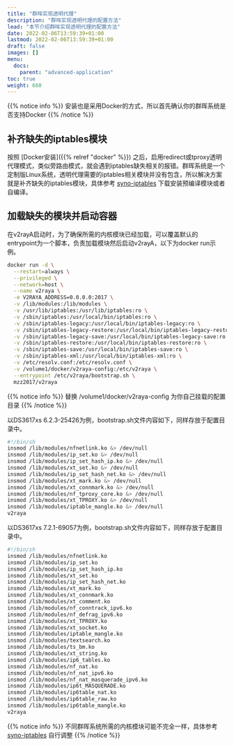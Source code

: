 ```yaml
---
title: "群晖实现透明代理"
description: "群晖实现透明代理的配置方法"
lead: "本节介绍群晖实现透明代理的配置方法"
date: 2022-02-06T13:59:39+01:00
lastmod: 2022-02-06T13:59:39+01:00
draft: false
images: []
menu:
  docs:
    parent: "advanced-application"
toc: true
weight: 660
---
```


{{% notice info %}}
安装也是采用Docker的方式，所以首先确认你的群晖系统是否支持Docker
{{% /notice %}}

## 补齐缺失的iptables模块

按照 [Docker安装]({{% relref "docker" %}}) 之后，启用redirect或tproxy透明代理模式，类似旁路由模式，就会遇到iptables缺失相关的报错。群晖系统是一个定制版Linux系统，透明代理需要的iptables相关模块并没有包含，所以解决方案就是补齐缺失的iptables模块，具体参考 [syno-iptables](https://github.com/sjtuross/syno-iptables) 下载安装预编译模块或者自编译。

## 加载缺失的模块并启动容器

在v2rayA启动时，为了确保所需的内核模块已经加载，可以覆盖默认的entrypoint为一个脚本，负责加载模块然后启动v2rayA，以下为docker run示例。

```bash
docker run -d \
  --restart=always \
  --privileged \
  --network=host \
  --name v2raya \
  -e V2RAYA_ADDRESS=0.0.0.0:2017 \
  -v /lib/modules:/lib/modules \
  -v /usr/lib/iptables:/usr/lib/iptables:ro \
  -v /sbin/iptables:/usr/local/bin/iptables:ro \
  -v /sbin/iptables-legacy:/usr/local/bin/iptables-legacy:ro \
  -v /sbin/iptables-legacy-restore:/usr/local/bin/iptables-legacy-restore:ro \
  -v /sbin/iptables-legacy-save:/usr/local/bin/iptables-legacy-save:ro \
  -v /sbin/iptables-restore:/usr/local/bin/iptables-restore:ro \
  -v /sbin/iptables-save:/usr/local/bin/iptables-save:ro \
  -v /sbin/iptables-xml:/usr/local/bin/iptables-xml:ro \
  -v /etc/resolv.conf:/etc/resolv.conf \
  -v /volume1/docker/v2raya-config:/etc/v2raya \
  --entrypoint /etc/v2raya/bootstrap.sh \
  mzz2017/v2raya
```

{{% notice info %}}
替换 /volume1/docker/v2raya-config 为你自己挂载的配置目录
{{% /notice %}}

以DS3617xs 6.2.3-25426为例，bootstrap.sh文件内容如下，同样存放于配置目录中。

```bash
#!/bin/sh
insmod /lib/modules/nfnetlink.ko &> /dev/null
insmod /lib/modules/ip_set.ko &> /dev/null
insmod /lib/modules/ip_set_hash_ip.ko &> /dev/null
insmod /lib/modules/xt_set.ko &> /dev/null
insmod /lib/modules/ip_set_hash_net.ko &> /dev/null
insmod /lib/modules/xt_mark.ko &> /dev/null
insmod /lib/modules/xt_connmark.ko &> /dev/null
insmod /lib/modules/nf_tproxy_core.ko &> /dev/null
insmod /lib/modules/xt_TPROXY.ko &> /dev/null
insmod /lib/modules/iptable_mangle.ko &> /dev/null
v2raya
```

以DS3617xs 7.2.1-69057为例，bootstrap.sh文件内容如下，同样存放于配置目录中。

```bash
#!/bin/sh
insmod /lib/modules/nfnetlink.ko
insmod /lib/modules/ip_set.ko
insmod /lib/modules/ip_set_hash_ip.ko
insmod /lib/modules/xt_set.ko
insmod /lib/modules/ip_set_hash_net.ko
insmod /lib/modules/xt_mark.ko
insmod /lib/modules/xt_connmark.ko
insmod /lib/modules/xt_comment.ko
insmod /lib/modules/nf_conntrack_ipv6.ko
insmod /lib/modules/nf_defrag_ipv6.ko
insmod /lib/modules/xt_TPROXY.ko
insmod /lib/modules/xt_socket.ko
insmod /lib/modules/iptable_mangle.ko
insmod /lib/modules/textsearch.ko
insmod /lib/modules/ts_bm.ko
insmod /lib/modules/xt_string.ko
insmod /lib/modules/ip6_tables.ko
insmod /lib/modules/nf_nat.ko
insmod /lib/modules/nf_nat_ipv6.ko
insmod /lib/modules/nf_nat_masquerade_ipv6.ko
insmod /lib/modules/ip6t_MASQUERADE.ko
insmod /lib/modules/ip6table_nat.ko
insmod /lib/modules/ip6table_raw.ko
insmod /lib/modules/ip6table_mangle.ko
v2raya
```

{{% notice info %}}
不同群晖系统所需的内核模块可能不完全一样，具体参考 [syno-iptables](https://github.com/sjtuross/syno-iptables) 自行调整
{{% /notice %}}
